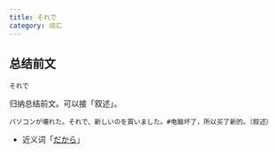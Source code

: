 ```yaml
---
title: それで
category: 词汇
---
```


## 总结前文

`それで`

归纳总结前文。可以接「叙述」。

```example
パソコンが壊れた。それで、新しいのを買いました。#电脑坏了，所以买了新的。（叙述）
```

- 近义词「[だから](../dakara#总结前文)」
